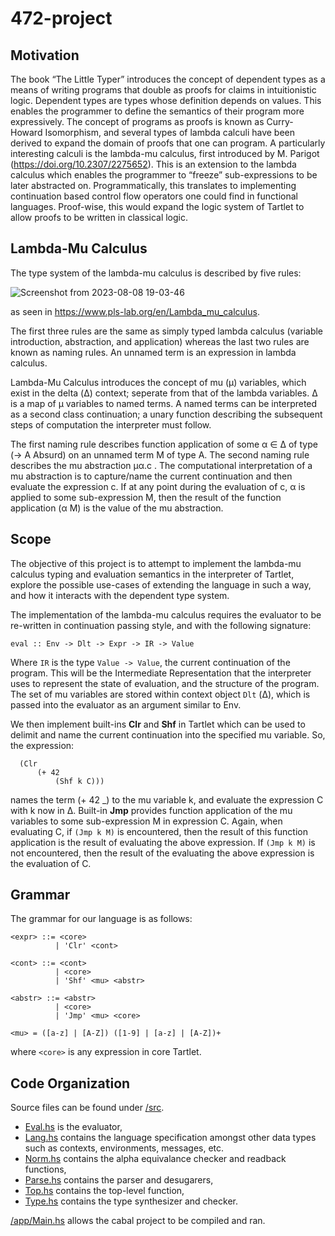 # 472-project

## Motivation

The book “The Little Typer” introduces the concept of dependent types as a means of writing
programs that double as proofs for claims in intuitionistic logic. Dependent types are types
whose definition depends on values. This enables the programmer to define the semantics of
their program more expressively. The concept of programs as proofs is known as Curry-Howard
Isomorphism, and several types of lambda calculi have been derived to expand the domain of
proofs that one can program. A particularly interesting calculi is the lambda-mu calculus,
first introduced by M. Parigot (https://doi.org/10.2307/2275652). This is an extension to the 
lambda calculus which enables the programmer to “freeze” sub-expressions to be later abstracted on. 
Programmatically, this translates to implementing continuation based control flow operators one 
could find in functional languages. Proof-wise, this would expand the logic system of 
Tartlet to allow proofs to be written in classical logic.

## Lambda-Mu Calculus

The type system of the lambda-mu calculus is described by five rules:

![Screenshot from 2023-08-08 19-03-46](https://github.com/Patrick-Yevych/492-project/assets/6632555/3eac4483-8c57-4fc3-b1a7-197086d3c5b4) 

as seen in https://www.pls-lab.org/en/Lambda_mu_calculus.

The first three rules are the same as simply typed lambda calculus (variable introduction, abstraction, and application) whereas the last two rules are known as naming rules. An unnamed term is an expression in lambda calculus.

Lambda-Mu Calculus introduces the concept of mu (μ) variables, which exist in the delta (Δ) context; seperate from that of the lambda variables. Δ is a map of μ variables to named terms. A named terms can be interpreted as a second class continuation; a unary function describing the subsequent steps of computation the interpreter must follow.

The first naming rule describes function application of some α ∈ Δ of type (→ A Absurd) on an unnamed term M of type A. The second naming rule describes the mu abstraction μα.c . The computational interpretation of a mu abstraction is to capture/name the current continuation and then evaluate the expression c. If at any point during the evaluation of c, α is applied to some sub-expression M, then the result of the function application (α M) is the value of the mu abstraction.

## Scope

The objective of this project is to attempt to implement the lambda-mu calculus typing and evaluation
semantics in the interpreter of Tartlet, explore the possible use-cases of extending the language in
such a way, and how it interacts with the dependent type system.

The implementation of the lambda-mu calculus requires the evaluator to be re-written in
continuation passing style, and with the following signature:
```
eval :: Env -> Dlt -> Expr -> IR -> Value
```
Where `IR` is the type `Value -> Value`, the current continuation of the program. This will be the Intermediate Representation that the interpreter uses to represent the state of evaluation, and the structure of the program. The set of mu variables are stored within context object `Dlt` (Δ), which is passed into the evaluator as an argument similar to Env.  

We then implement built-ins **Clr** and **Shf** in Tartlet which can be used to delimit and name the current continuation into the specified mu variable. So, the expression:
```
  (Clr
      (+ 42
          (Shf k C)))
```
names the term (+ 42 _) to the mu variable k, and evaluate the expression C with k now in Δ. Built-in **Jmp** provides function application of the mu variables to some sub-expression M in expression C. Again, when evaluating C, if `(Jmp k M)` is encountered, then the result of this function application is the result of evaluating the above expression. If `(Jmp k M)` is not encountered, then the result of the evaluating the above expression is the evaluation of C.

## Grammar

The grammar for our language is as follows:

```
<expr> ::= <core>
          | 'Clr' <cont>

<cont> ::= <cont>
          | <core>
          | 'Shf' <mu> <abstr>

<abstr> ::= <abstr>
          | <core>
          | 'Jmp' <mu> <core>

<mu> = ([a-z] | [A-Z]) ([1-9] | [a-z] | [A-Z])+
```
where `<core>` is any expression in core Tartlet.

## Code Organization

Source files can be found under [/src](/src). 
  
  - [Eval.hs](/src/Eval.hs) is the evaluator,
  - [Lang.hs](/src/Lang.hs) contains the language specification amongst other data types such as contexts, environments, messages, etc.
  - [Norm.hs](/src/Norm.hs) contains the alpha equivalance checker and readback functions,
  - [Parse.hs](/src/Parse.hs) contains the parser and desugarers,
  - [Top.hs](/src/Top.hs) contains the top-level function,
  - [Type.hs](/src/Type.hs) contains the type synthesizer and checker.

[/app/Main.hs](/app/Main.hs) allows the cabal project to be compiled and ran.
